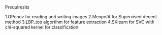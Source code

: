 


Prequiresits

1.OPencv for reading and writing images
2.Menpofit for Supervised decent method
3.LBP_top algortihm for feature extraction
4.SKlearn for SVC with chi-squared kernel for classification





